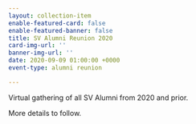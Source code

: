 ```yaml
---
layout: collection-item
enable-featured-card: false
enable-featured-banner: false
title: SV Alumni Reunion 2020
card-img-url: ''
banner-img-url: ''
date: 2020-09-09 01:00:00 +0000
event-type: alumni reunion

---
```

Virtual gathering of all SV Alumni from 2020 and prior.

More details to follow.